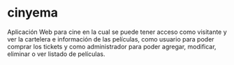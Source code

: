 # cinyema
Aplicación Web para cine en la cual se puede tener acceso como visitante y ver la cartelera e información de las películas, como usuario para poder comprar los tickets y como administrador para poder agregar, modificar, eliminar o ver listado de películas.
